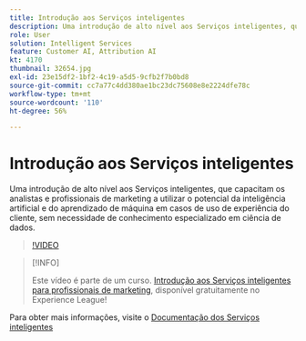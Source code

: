 ```yaml
---
title: Introdução aos Serviços inteligentes
description: Uma introdução de alto nível aos Serviços inteligentes, que capacitam os analistas e profissionais de marketing a utilizar o potencial da inteligência artificial e do aprendizado de máquina em casos de uso de experiência do cliente, sem necessidade de conhecimento especializado em ciência de dados.
role: User
solution: Intelligent Services
feature: Customer AI, Attribution AI
kt: 4170
thumbnail: 32654.jpg
exl-id: 23e15df2-1bf2-4c19-a5d5-9cfb2f7b0bd8
source-git-commit: cc7a77c4dd380ae1bc23dc75608e8e2224dfe78c
workflow-type: tm+mt
source-wordcount: '110'
ht-degree: 56%

---
```


# Introdução aos Serviços inteligentes

Uma introdução de alto nível aos Serviços inteligentes, que capacitam os analistas e profissionais de marketing a utilizar o potencial da inteligência artificial e do aprendizado de máquina em casos de uso de experiência do cliente, sem necessidade de conhecimento especializado em ciência de dados.

>[!VIDEO](https://video.tv.adobe.com/v/32654?quality=12&learn=on)

>[!INFO]
>
> Este vídeo é parte de um curso. [Introdução aos Serviços inteligentes para profissionais de marketing](https://experienceleague.adobe.com/?recommended=ExperiencePlatform-U-1-2020.1.intelligentservices), disponível gratuitamente no Experience League!

Para obter mais informações, visite o [Documentação dos Serviços inteligentes](https://experienceleague.adobe.com/docs/experience-platform/intelligent-services/home.html)
